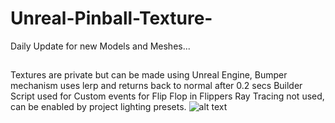 # Unreal-Pinball-Texture-
Daily Update for new Models and Meshes...
##
Textures are private but can be made using Unreal Engine,
Bumper mechanism uses lerp and returns back to normal after 0.2 secs
Builder Script used for Custom events for Flip Flop in Flippers
Ray Tracing not used, can be enabled by project lighting presets.
![alt text](https://github.com/Alcatraz714/Unreal-Pinball-Texture-/blob/main/capture1.jpg?raw=true)
